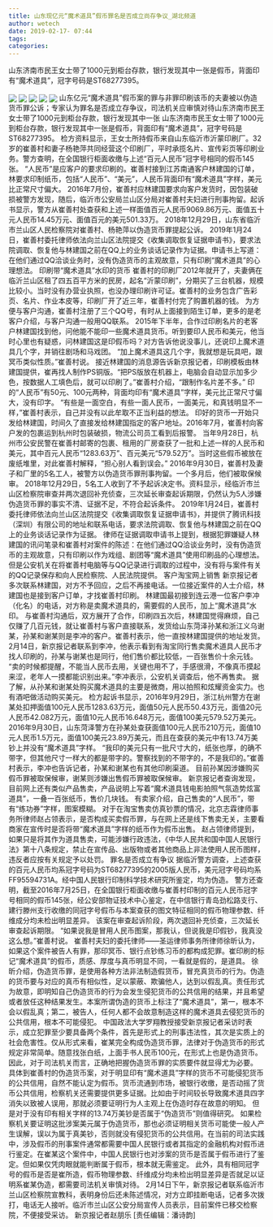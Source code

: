 ```yaml
---
title: 山东现亿元“魔术道具”假币罪名是否成立尚存争议_湖北频道
author: wetech
date: 2019-02-17- 07:44
tags: 
categories: 
---
```

山东济南市民王女士带了1000元到柜台存款，银行发现其中一张是假币，背面印有“魔术道具”，冠字号码是ST68277395。
<!-- more -->
                
<img align="center" border="0" src="http://p1.ifengimg.com/a/2019_08/f3dd54b1d079a65_size166_w366_h600.jpg" />
                
<img align="center" border="0" src="http://p1.ifengimg.com/a/2019_08/ffcf26edbb1402a_size148_w337_h600.jpg" />
            
<img align="center" border="0" src="http://p2.ifengimg.com/a/2019_08/3431495ae389ece_size111_w400_h533.jpg" />
<img align="center" border="0" src="http://p0.ifengimg.com/a/2019_08/762743cdaa8df6d_size69_w400_h224.jpg" />
<img align="center" border="0" src="http://p2.ifengimg.com/a/2016/0810/204c433878d5cf9size1_w16_h16.png" />
山东亿元“魔术道具”假币案的罪与非罪印刷该币的夫妻被以伪造货币罪公诉；专家认为罪名是否成立存争议，司法机关应审慎对待山东济南市民王女士带了1000元到柜台存款，银行发现其中一张
山东济南市民王女士带了1000元到柜台存款，银行发现其中一张是假币，背面印有“魔术道具”，冠字号码是ST68277395。
检方资料显示，王女士所持假币来自山东临沂市沂蒙印刷厂。32岁的崔善村和妻子杨艳萍共同经营这个印刷厂，平时承揽名片、宣传彩页等印刷业务。警方查明，在全国银行柜面收缴与上述“百元人民币”冠字号相同的假币145张。
“人民币”是应客户的要求印刷的。崔善村接到江苏南通客户林建国的订单，林要求印制纸币，包括“人民币”、“美元”，人民币背面印有“魔术道具”字样，美元比正常尺寸偏大。
2016年7月份，崔善村应林建国要求向客户发货时，因包装破损被警方发现，随后，临沂市公安局兰山区分局对崔善村夫妇进行刑事拘留。起诉书显示，警方从崔善村处查获和上述一样面值百元人民币9069.86万元、面值五十元人民币14.45万元、面值百元的美元501.33万。
2018年12月29日，山东省临沂市兰山区人民检察院对崔善村、杨艳萍以伪造货币罪提起公诉。
2019年1月24日，崔善村委托律师依法向兰山区法院提交《收集调取恢复证据申请书》，要求法院调取、恢复他与林建国之前在QQ上的业务谈话记录作为证据。申请书上写道：在他们通过QQ洽谈业务时，没有伪造货币的主观故意，只有印刷“魔术道具”的心理想法。
印刷带“魔术道具”水印的货币
崔善村的印刷厂2012年就开了，夫妻俩在临沂兰山区租了四五百平方米的民房，起名“沂蒙印刷”，分期买了三台机器，规模比较小。当时没有办营业执照，也没办理印刷许可证。崔善村的业务包含广告彩页、名片、作业本皮等，印刷厂开了近三年，崔善村付完了购置机器的钱。
为方便与客户沟通，崔善村注册了三个QQ号，有时从上面接到陌生订单，更多的是老客户介绍，与客户沟通一般用QQ联系。
2015年下半年，合作过印刷名片的老客户林建国找到他，问他能不能印一些魔术道具货币。听到要印人民币和美元，他当时心里也有疑惑，问林建国这是印假币吗？对方告诉他说没事儿，还说印上魔术道具几个字，并销往剧场和马戏团。
“加上魔术道具这几个字，我就想是玩具吧，跟冥币类似性质。”崔善村说。
接近林建国的消息源告诉新京报记者，印刷模板由林建国提供，崔再找人制作PS铜版。“把PS版放在机器上，电脑会自动显示加多少色，按数据人工填色后，就可以印刷了。”崔善村介绍，“跟制作名片差不多。”
印的“人民币”有50元、100元两种，背面均印有“魔术道具”字样，美元比正常尺寸偏大，没有印字。
“有些是一面空白，有些一面人民币，一面美元，和真钱明显不一样，”崔善村表示，自己并没有以此牟取不正当利益的想法。
印好的货币一开始只发给林建国，时间久了直接发给林建国指定的客户地址。2016年7月，崔善村向客户发的包裹运到杭州时包装破损，物流公司员工看到后报警。
当年9月28日，杭州市公安民警在崔善村邮寄的包裹、租用的厂房查获了一批和上述一样的人民币和美元，其中百元人民币“1283.63万”、百元美元“579.52万”。当时这些假币被放在废纸堆里，对此崔善村解释，“担心别人看到误会。”
2016年9月30日，崔善村及妻子和厂里的5名工人，被警方以伪造货币罪刑事拘留。一个多月后，他们被取保候审。
2018年12月29日，5名工人收到了不予起诉决定书。资料显示，经临沂市兰山区检察院审查并两次退回补充侦查，三次延长审查起诉期限，仍然认为5人涉嫌伪造货币罪的事实不清、证据不足，不符合起诉条件。
2019年1月24日，崔善村委托律师依法向兰山区法院提交《收集调取恢复证据申请书》，并提供了腾讯科技（深圳）有限公司的地址和联系电话，要求法院调取、恢复他与林建国之前在QQ上的业务谈话记录作为证据。
律师在证据调取申请书上提到，根据犯罪嫌疑人林建国的讯问笔录和崔善村对案件的陈述：在他们通过QQ洽谈业务时，没有伪造货币的主观故意，只有印刷以作为戏组、剧团等“魔术道具”使用印刷品的心理想法。但是公安机关在将崔善村电脑等与QQ记录进行调取的过程中，没有将与案件有关的QQ记录保存和向人民检察院、人民法院提供。
客户淘宝网上销售
新京报记者多次联系林建国，对方不予回应，之后不再接电话。一位接近案件的人士介绍，林建国也是接到客户订单，才找崔善村印刷。
林建国最初接到连云港一位客户李冲（化名）的电话，对方称是卖魔术道具的，需要假的人民币，加上“魔术道具”水印。
与崔善村沟通后，双方展开了合作，印刷四五次后，林建国觉得麻烦，自己仅赚了几百元钱，就让崔善村与客户直接联系，发货给山东菏泽孙某和浙江义乌谢某，孙某和谢某则是李冲的客户。崔善村表示，他一直按林建国提供的地址发货。
2月14日，新京报记者联系到李冲，他表示看到有淘宝同行售卖魔术道具人民币才找人印刷的，孙某与谢某也是同行，他们售价都比较低，一百张售价十余元钱。
“卖的时候都提醒，不能当人民币去用，关键也用不了，手感很滑，不像真币摸起来涩，老年人一摸都能识别出来。”李冲表示，公安机关调查后，他不再售卖。
据了解，从孙某和谢某处购买魔术道具的主要是微商，用以拍照和炫耀资金实力。也有酒吧做活动购买美元。
检方起诉书显示，2016年9月29日，浙江杭州警方在谢某处扣押面值100元人民币1283.63万元，面值50元人民币50.43万元，面值20元人民币42.082万元，面值10元人民币16.648万元，面值100美元579.52万美元。
2016年9月30日，山东菏泽警方在孙某处查获面值100元人民币210万元，面值10元人民币1.5万元，面值100美元23.89万美元，而且在查获的美元中有13.74万美钞上并没有“魔术道具”字样。
“我印的美元只有一批尺寸大的，纸张也厚，的确不带字，但其他尺寸一样大的都是带字的。警察找到的不带字的，不是我印的。”崔善村表示，李冲也告诉记者，孙某和谢某也有其他印刷渠道。
目前孙某因涉嫌购买假币罪被取保候审，谢某则涉嫌出售假币罪被取保候审。
新京报记者查询发现，目前网上还有类似产品售卖，产品说明上写着“魔术道具钱电影拍照气氛造势炫富道具”，一叠一百张纸币，售价几块钱。
有卖家介绍，自己售卖的“人民币”，带有“练功券”字样，图案模糊。
对于在淘宝售卖仿真钞票的情况，北京志霖律师事务所律师赵占领表示，是否构成买卖假币罪，与在网上还是线下售卖无关，主要看商家在宣传时是否将带“魔术道具”字样的纸币作为假币出售。
赵占领律师提到，如果只是将其作为道具售卖，可能涉嫌行政违法，《中华人民共和国中国人民银行法》第十八条规定，禁止在宣传品、出版物或者其他商品上非法使用人民币图样，违反者应按有关规定予以处罚。
罪名是否成立有争议
据临沂警方调查，上述查获的百元人民币均系冠字号码为ST68277395的2005版人民币，美元冠字号码均系FF95594731A。经中国人民银行印制科学技术研究所鉴定，均为伪造。
警方还查明，截至2016年7月25日，在全国银行柜面收缴与崔善村印制的百元人民币冠字号相同的假币145张，经公安部物证技术中心鉴定，在中信银行青岛劲松路支行、建行滕州支行收缴的同冠字号假币与本案查获的图文特征相同的假币物理参数、纤维成分均未检出明显差异。
该案在审查起诉阶段，两次退回补充侦查，三次延长审查起诉期限。
“如果说我是冒用人民币图案，那我认，但说我是印假钞，我真没这么想。”崔善村说。
崔善村夫妇的委托律师——圣运律师事务所律师徐昕认为，如果这个案件被告人有罪，那印冥币、银行点钞练习币的都构成犯罪。崔印刷的标记“魔术道具”的假币，质感、厚度与真币明显不同，一看就是假的，是道具。
徐昕介绍，伪造货币罪，是使用各种方法非法制造假货币，冒充真货币的行为。伪造的货币要与对应的真币有相似性，足以蒙蔽、欺骗他人，达到以假乱真。责任形式为故意，即明知自己伪造货币的行为会发生侵犯货币的公共信用的结果，并且希望或者放任这种结果发生。本案所谓伪造的货币上标注了“魔术道具”，第一，根本不会以假乱真；第二，被告人，任何人都不会故意制造这样的魔术道具去侵犯货币的公共信用，根本不可能侵犯。
中国政法大学罗翔教授接受新京报记者采访时表示，成立犯罪至少要具备两个条件，首先是形式上的刑事违法性，其次是实质上的社会危害性。仅从形式来看，崔某完全构成伪造货币罪，法律对于伪造货币的形式规定非常简单。随意找张白纸，上面手书人民币100元，在形式上也是伪造货币。
因此，对于司法机关而言，正确地把握伪造货币罪的实质要件就显得尤为必要。
具体到崔善村的伪造货币案，对于明显印有“魔术道具”字样的货币不可能侵犯货币的公共信用，自然不能认定为假币。货币流通到市场，被银行收缴，是否动摇了货币公共信用，检察机关还需要提供更多证据。比如由于时间较长导致魔术道具四字消失以致被人误用，那就必须要证明行为人主观上在伪造时存在故意的明知。
但是对于没有印有相关字样的13.74万美钞是否属于“伪造货币”则值得研究。
如果检察机关要证明这批涉案美元属于伪造货币，那也必须证明相关货币可能使一般人产生误解，误以为属于真美钞，否则就没有侵犯货币的公共信用。在当前的司法实践中，涉及假币的刑事案件通常都需要中国人民银行或者其指定的金融机构对假币进行鉴定。在崔某这个案件中，中国人民银行也对涉案的货币是否属于假币进行了鉴定。但如果仅凭肉眼就能判断属于假币，根本就无需鉴定。
此外，具有相同冠字号的假币是否是崔所造，假币物理参数、纤维成分均未检出明显差异是否就足以证明系崔某伪造，都需要司法机关审慎对待。
2月14日下午，新京报记者联系临沂市兰山区检察院宣教科，表明身份后还未陈述情况，对方立即挂断电话，记者多次拨打，电话无人接听。临沂市兰山区公安分局宣传人员表示，目前案件已移交检察院，不便接受采访。
新京报记者赵朋乐
[责任编辑：潘诗韵]
            

